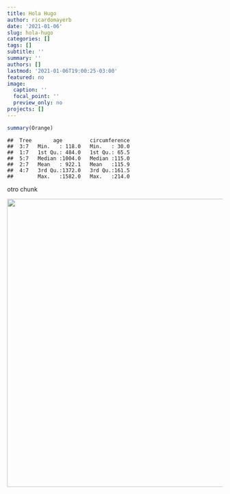 ```yaml
---
title: Hola Hugo
author: ricardomayerb
date: '2021-01-06'
slug: hola-hugo
categories: []
tags: []
subtitle: ''
summary: ''
authors: []
lastmod: '2021-01-06T19:00:25-03:00'
featured: no
image:
  caption: ''
  focal_point: ''
  preview_only: no
projects: []
---
```



```r
summary(Orange)
```

```
##  Tree       age         circumference  
##  3:7   Min.   : 118.0   Min.   : 30.0  
##  1:7   1st Qu.: 484.0   1st Qu.: 65.5  
##  5:7   Median :1004.0   Median :115.0  
##  2:7   Mean   : 922.1   Mean   :115.9  
##  4:7   3rd Qu.:1372.0   3rd Qu.:161.5  
##        Max.   :1582.0   Max.   :214.0
```


otro chunk

<img src="{{< blogdown/postref >}}index_files/figure-html/unnamed-chunk-2-1.png" width="672" />


